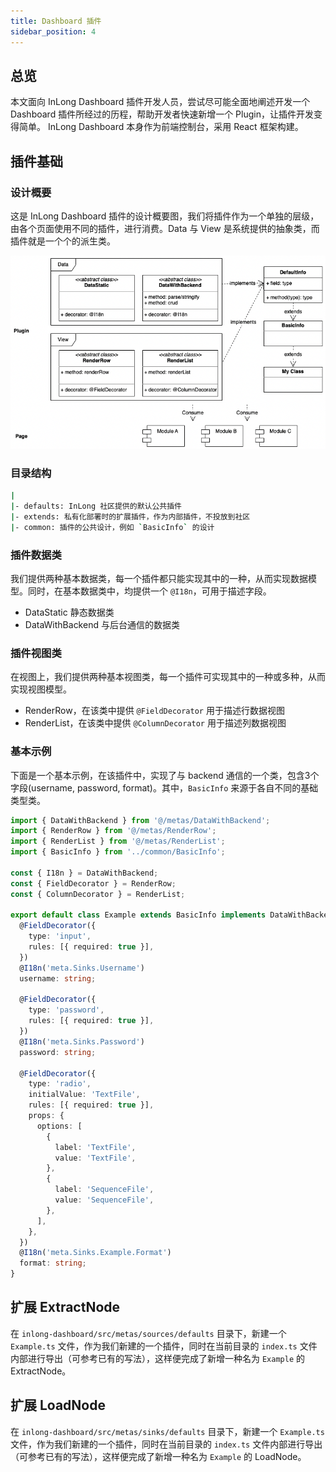```yaml
---
title: Dashboard 插件
sidebar_position: 4
---
```


## 总览

本文面向 InLong Dashboard 插件开发人员，尝试尽可能全面地阐述开发一个 Dashboard 插件所经过的历程，帮助开发者快速新增一个 Plugin，让插件开发变得简单。
InLong Dashboard 本身作为前端控制台，采用 React 框架构建。

## 插件基础

### 设计概要

这是 InLong Dashboard 插件的设计概要图，我们将插件作为一个单独的层级，由各个页面使用不同的插件，进行消费。Data 与 View 是系统提供的抽象类，而插件就是一个个的派生类。

![Dashboard_Plugin](img/dashboard_plugin.png)

### 目录结构

```sh
|
|- defaults: InLong 社区提供的默认公共插件
|- extends: 私有化部署时的扩展插件，作为内部插件，不投放到社区
|- common: 插件的公共设计，例如 `BasicInfo` 的设计
```

### 插件数据类

我们提供两种基本数据类，每一个插件都只能实现其中的一种，从而实现数据模型。同时，在基本数据类中，均提供一个 `@I18n`，可用于描述字段。

- DataStatic 静态数据类
- DataWithBackend 与后台通信的数据类

### 插件视图类

在视图上，我们提供两种基本视图类，每一个插件可实现其中的一种或多种，从而实现视图模型。

- RenderRow，在该类中提供 `@FieldDecorator` 用于描述行数据视图
- RenderList，在该类中提供 `@ColumnDecorator` 用于描述列数据视图

### 基本示例

下面是一个基本示例，在该插件中，实现了与 backend 通信的一个类，包含3个字段(username, password, format)。其中，`BasicInfo` 来源于各自不同的基础类型类。

```ts
import { DataWithBackend } from '@/metas/DataWithBackend';
import { RenderRow } from '@/metas/RenderRow';
import { RenderList } from '@/metas/RenderList';
import { BasicInfo } from '../common/BasicInfo';

const { I18n } = DataWithBackend;
const { FieldDecorator } = RenderRow;
const { ColumnDecorator } = RenderList;

export default class Example extends BasicInfo implements DataWithBackend, RenderRow, RenderList {
  @FieldDecorator({
    type: 'input',
    rules: [{ required: true }],
  })
  @I18n('meta.Sinks.Username')
  username: string;

  @FieldDecorator({
    type: 'password',
    rules: [{ required: true }],
  })
  @I18n('meta.Sinks.Password')
  password: string;

  @FieldDecorator({
    type: 'radio',
    initialValue: 'TextFile',
    rules: [{ required: true }],
    props: {
      options: [
        {
          label: 'TextFile',
          value: 'TextFile',
        },
        {
          label: 'SequenceFile',
          value: 'SequenceFile',
        },
      ],
    },
  })
  @I18n('meta.Sinks.Example.Format')
  format: string;
}
```

## 扩展 ExtractNode

在 `inlong-dashboard/src/metas/sources/defaults` 目录下，新建一个 `Example.ts` 文件，作为我们新建的一个插件，同时在当前目录的 `index.ts` 文件内部进行导出（可参考已有的写法），这样便完成了新增一种名为 `Example` 的 ExtractNode。

## 扩展 LoadNode

在 `inlong-dashboard/src/metas/sinks/defaults` 目录下，新建一个 `Example.ts` 文件，作为我们新建的一个插件，同时在当前目录的 `index.ts` 文件内部进行导出（可参考已有的写法），这样便完成了新增一种名为 `Example` 的 LoadNode。
